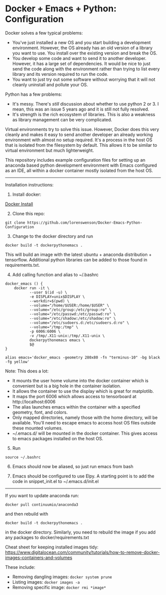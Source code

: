 # Docker + Emacs + Python: Configuration

Docker solves a few typical problems:

* You've just installed a new OS and you start building a development environment.  However, the OS already has an old version of a library you want to use.  You install over the existing version and break the OS.  
* You develop some code and want to send it to another developer.  However, it has a large set of dependencies.  It would be nice to just send the code along with the environment rather than trying to list every library and its version required to run the code.
* You want to just try out some software without worrying that it will not cleanly uninstall and pollute your OS.

Python has a few problems:

* It's messy.  There's *still* discussion about whether to use python 2 or 3.  I mean, this was an issue 5 years ago and it is still not fully resolved.
* It's strength is the rich ecosystem of libraries.  This is also a weakness as library management can be very complicated.

Virtual environments try to solve this issue.  However, Docker does this very cleanly and makes it easy to send another developer an already working environment with almost no setup required.  It's a process in the host OS that is isolated from the filesystem by default.  This allows it to be similar to virtual environment but much lighterweight.

This repository includes example configuration files for setting up an anaconda based python development environment with Emacs configured as an IDE, all within a docker container mostly isolated from the host OS.

-----

Installation instructions:

1) Install docker: 

[Docker Install](https://docs.docker.com/install/linux/docker-ce/ubuntu/)

2) Clone this repo:

`git clone https://github.com/lorenswenson/Docker-Emacs-Python-Configuration`

3) Change to the docker directory and run

`docker build -t dockerpythonemacs .`

This will build an image with the latest ubuntu + anaconda distribution + tensorflow.
Additional python libraries can be added to those found in requirements.txt.

4) Add calling function and alias to ~/.bashrc

```
docker_emacs () {
    docker run -it \
           --user $(id -u) \
           -e DISPLAY=unix$DISPLAY \
           --workdir=$(pwd) \
           --volume="/home/$USER:/home/$USER" \
           --volume="/etc/group:/etc/group:ro" \
           --volume="/etc/passwd:/etc/passwd:ro" \
           --volume="/etc/shadow:/etc/shadow:ro" \
           --volume="/etc/sudoers.d:/etc/sudoers.d:ro" \
           --volume="/tmp:/tmp" \
           -p 6006:6006 \
           -v /tmp/.X11-unix:/tmp/.X11-unix \
           dockerpythonemacs emacs \
           $@
}

alias emacs='docker_emacs -geometry 280x80 -fn "terminus-10" -bg black -fg yellow'
```

Note: This does a lot:
* It mounts the user home volume into the docker container which is convenient but is a big hole in the container isolation.
* It allows the container to use the display which is great for matplotlib.
* It maps the port 6006 which allows access to tensorboard at http://localhost:6006
* The alias launches emacs within the container with a specified geometry, font, and colors.
* Only mapped directories, namely those with the home directory, will be available.  You'll need to escape emacs to access host OS files outside these mounted volumes.
* ~/.emacs.d/ will be mounted in the docker container.  This gives access to emacs packages installed on the host OS.

5) Run

`source ~/.bashrc`

6) Emacs should now be aliased, so just run emacs from bash

7) Emacs should be configured to use Elpy.  A starting point is to add the code in snippet_init.el to ~/.emacs.d/init.el

-----

If you want to update anaconda run:

`docker pull continuumio/anaconda3`

and then rebuild with

`docker build -t dockerpythonemacs .`

in the docker directory.  Similarly, you need to rebuild the image if you add any packages to docker/requirements.txt

Cheat sheet for keeping installed images tidy: https://www.digitalocean.com/community/tutorials/how-to-remove-docker-images-containers-and-volumes

These include:

* Removing dangling images: `docker system prune`
* Listing images:           `docker images -a`
* Removing specific image:  `docker rmi *image*`




